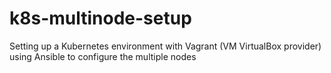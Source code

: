# k8s-multinode-setup
Setting up a Kubernetes environment with Vagrant (VM VirtualBox provider) using Ansible to configure the multiple nodes

